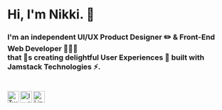 <!--  ***********************************
      Icons from: https://simpleicons.org
      Emojis from: https://emojipedia.org
      ***********************************  -->

# Hi, I'm Nikki. 👋
### I'm an independent UI/UX Product Designer ✏️ & Front-End Web Developer 👩🏻‍💻 <br /> that 💖s creating delightful User Experiences 🤗 built with Jamstack Technologies ⚡.
#

<div>
  <div>
    <a href="https://www.twitter.com/nikkipantony" target="_blank">
          <img align="left" alt="Twitter Logo" title="Twitter" width="26px" src="https://unpkg.com/simple-icons@v3/icons/twitter.svg" />
    </a>
  </div>
  <div>
    <a href="https://www.instagram.com/nikkipantony" target="_blank">
          <img align="left" alt="Instagram Logo" title="Instagram" width="26px" src="https://unpkg.com/simple-icons@v3/icons/instagram.svg" />
    </a>
  </div>
  <div>
    <a href="https://www.linkedin.com/in/nikkipantony" target="_blank">
          <img align="left" alt="LinkedIn Logo" title="LinkedIn" width="26px" src="https://unpkg.com/simple-icons@v3/icons/linkedin.svg" />
    </a>
  </div>
</div>

#
